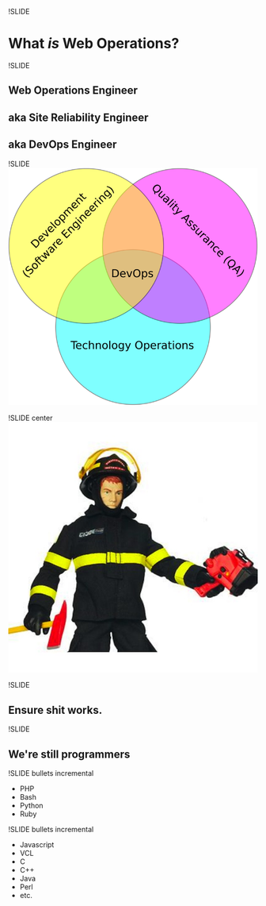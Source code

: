 !SLIDE
# What *is* Web Operations?

!SLIDE
## Web Operations Engineer
## aka Site Reliability Engineer
## aka DevOps Engineer

!SLIDE
![DevOps](devops.svg)

!SLIDE center
![Firefighter](firefighter.jpg)

!SLIDE
## Ensure shit works.

!SLIDE
## We're still programmers

!SLIDE bullets incremental
* PHP
* Bash
* Python
* Ruby

!SLIDE bullets incremental
* Javascript
* VCL
* C
* C++
* Java
* Perl
* etc.

